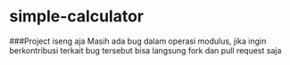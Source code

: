 # simple-calculator
###Project iseng aja
Masih ada bug dalam operasi modulus, jika ingin berkontribusi terkait bug tersebut bisa langsung fork dan  pull request saja 
